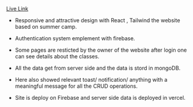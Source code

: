 [Live Link](https://summer-camp-curlinury.web.app/)


- Responsive and attractive design with React , Tailwind the website based on summer camp.

- Authentication system emplement with firebase.

- Some pages are resticted by the owner of the website after login one can see details about the classes.

- All the data get from server side and the data is stord in mongoDB.

- Here also showed relevant toast/ notification/ anything with a meaningful message
 for all the CRUD operations.

- Site is deploy on Firebase and server side data is deployed in vercel.